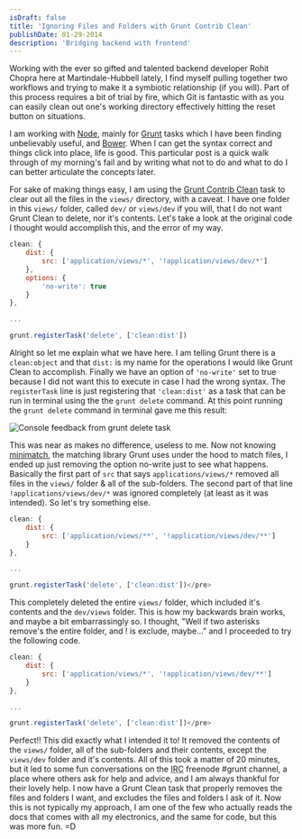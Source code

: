 ```yaml
---
isDraft: false
title: 'Ignoring Files and Folders with Grunt Contrib Clean'
publishDate: 01-29-2014
description: 'Bridging backend with frontend'
---
```


<p>Working with the ever so gifted and talented backend developer Rohit Chopra here at Martindale-Hubbell lately, I find myself pulling together two workflows and trying to make it a symbiotic relationship (if you will). Part of this process requires a bit of trial by fire, which Git is fantastic with as you can easily clean out one's working directory effectively hitting the reset button on situations.</p>
<p>I am working with <a href="https://nodejs.org/" target="_blank" aria-label="Opens in a new tab">Node</a>, mainly for <a href="https://gruntjs.com/" target="_blank" aria-label="Opens in a new tab">Grunt</a> tasks which I have been finding unbelievably useful, and <a href="https://bower.io/" target="_blank" aria-label="Opens in a new tab">Bower</a>. When I can get the syntax correct and things click into place, life is good. This particular post is a quick walk through of my morning's fail and by writing what not to do and what to do I can better articulate the concepts later.</p>
<p>For sake of making things easy, I am using the <a href="https://github.com/gruntjs/grunt-contrib-clean/" target="_blank" aria-label="Opens in a new tab">Grunt Contrib Clean</a> task to clear out all the files in the <code>views/</code> directory, with a caveat. I have one folder in this <code>views/</code> folder, called <code>dev/</code> or <code>views/dev</code> if you will, that I do not want Grunt Clean to delete, nor it's contents. Let's take a look at the original code I thought would accomplish this, and the error of my way.</p>

```javascript
clean: {
	dist: {
		src: ['application/views/*', '!application/views/dev/*']
	},
	options: {
		'no-write': true
	}
},

...

grunt.registerTask('delete', ['clean:dist'])
```

<p>Alright so let me explain what we have here. I am telling Grunt there is a <code>clean:object</code> and that <code>dist:</code> is my name for the operations I would like Grunt Clean to accomplish. Finally we have an option of <code>'no-write'</code> set to true because I did not want this to execute in case I had the wrong syntax. The <code>registerTask</code> line is just registering that <code>'clean:dist'</code> as a task that can be run in terminal using the the <code>grunt delete</code> command. At this point running the <code>grunt delete</code> command in terminal gave me this result:</p>
<img src="/media/newsletter/console.png" alt="Console feedback from grunt delete task" />
<p>This was near as makes no difference, useless to me. Now not knowing <a href="https://github.com/isaacs/minimatch/" target="_blank" aria-label="Opens in a new tab">minimatch</a>, the matching library Grunt uses under the hood to match files, I ended up just removing the option no-write just to see what happens. Basically the first part of <code>src</code> that says <code>applications/views/*</code> removed all files in the <code>views/</code> folder &amp; all of the sub-folders. The second part of that line <code>!applications/views/dev/*</code> was ignored completely (at least as it was intended). So let's try something else.</p>

```javascript
clean: {
	dist: {
		src: ['application/views/**', '!application/views/dev/**']
	}
},

...

grunt.registerTask('delete', ['clean:dist'])</pre>
```

<p>This completely deleted the entire <code>views/</code> folder, which included it's contents and the <code>dev/views</code> folder. This is how my backwards brain works, and maybe a bit embarrassingly so. I thought, "Well if two asterisks remove's the entire folder, and ! is exclude, maybe..." and I proceeded to try the following code.</p>

```javascript
clean: {
	dist: {
		src: ['application/views/*', '!application/views/dev/**']
	}
},

...

grunt.registerTask('delete', ['clean:dist'])</pre>
```

<p>Perfect!! This did exactly what I intended it to! It removed the contents of the <code>views/</code> folder, all of the sub-folders and their contents, except the <code>views/dev</code> folder and it's contents. All of this took a matter of 20 minutes, but it led to some fun conversations on the <abbr title="Internet Relay Chat">IRC</abbr> freenode #grunt channel, a place where others ask for help and advice, and I am always thankful for their lovely help. I now have a Grunt Clean task that properly removes the files and folders I want, and excludes the files and folders I ask of it. Now this is not typically my approach, I am one of the few who actually reads the docs that comes with all my electronics, and the same for code, but this was more fun. =D</p>

